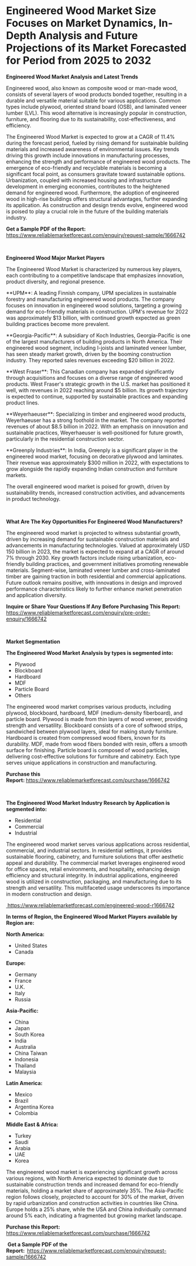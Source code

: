 <p><h1>Engineered Wood Market Size Focuses on Market Dynamics, In-Depth Analysis and Future Projections of its Market Forecasted for Period from 2025 to 2032</h1></p><p><strong>Engineered Wood Market Analysis and Latest Trends</strong></p>
<p><p>Engineered wood, also known as composite wood or man-made wood, consists of several layers of wood products bonded together, resulting in a durable and versatile material suitable for various applications. Common types include plywood, oriented strand board (OSB), and laminated veneer lumber (LVL). This wood alternative is increasingly popular in construction, furniture, and flooring due to its sustainability, cost-effectiveness, and efficiency.</p><p>The Engineered Wood Market is expected to grow at a CAGR of 11.4% during the forecast period, fueled by rising demand for sustainable building materials and increased awareness of environmental issues. Key trends driving this growth include innovations in manufacturing processes, enhancing the strength and performance of engineered wood products. The emergence of eco-friendly and recyclable materials is becoming a significant focal point, as consumers gravitate toward sustainable options. Urbanization, coupled with increased housing and infrastructure development in emerging economies, contributes to the heightened demand for engineered wood. Furthermore, the adoption of engineered wood in high-rise buildings offers structural advantages, further expanding its application. As construction and design trends evolve, engineered wood is poised to play a crucial role in the future of the building materials industry.</p></p>
<p><strong>Get a Sample PDF of the Report:&nbsp;</strong> <a href="https://www.reliablemarketforecast.com/enquiry/request-sample/1666742?utm_campaign=1170&utm_medium=2&utm_source=Github&utm_content=ia&utm_term=16042025&utm_id=engineered-wood">https://www.reliablemarketforecast.com/enquiry/request-sample/1666742</a></p>
<p>&nbsp;</p>
<p><strong>Engineered Wood Major Market Players</strong></p>
<p><p>The Engineered Wood Market is characterized by numerous key players, each contributing to a competitive landscape that emphasizes innovation, product diversity, and regional presence.</p><p>**UPM**: A leading Finnish company, UPM specializes in sustainable forestry and manufacturing engineered wood products. The company focuses on innovation in engineered wood solutions, targeting a growing demand for eco-friendly materials in construction. UPM's revenue for 2022 was approximately $13 billion, with continued growth expected as green building practices become more prevalent.</p><p>**Georgia-Pacific**: A subsidiary of Koch Industries, Georgia-Pacific is one of the largest manufacturers of building products in North America. Their engineered wood segment, including I-joists and laminated veneer lumber, has seen steady market growth, driven by the booming construction industry. They reported sales revenues exceeding $20 billion in 2022.</p><p>**West Fraser**: This Canadian company has expanded significantly through acquisitions and focuses on a diverse range of engineered wood products. West Fraser's strategic growth in the U.S. market has positioned it well, with revenues in 2022 reaching around $5 billion. Its growth trajectory is expected to continue, supported by sustainable practices and expanding product lines.</p><p>**Weyerhaeuser**: Specializing in timber and engineered wood products, Weyerhaeuser has a strong foothold in the market. The company reported revenues of about $8.5 billion in 2022. With an emphasis on innovation and sustainable practices, Weyerhaeuser is well-positioned for future growth, particularly in the residential construction sector.</p><p>**Greenply Industries**: In India, Greenply is a significant player in the engineered wood market, focusing on decorative plywood and laminates. Their revenue was approximately $300 million in 2022, with expectations to grow alongside the rapidly expanding Indian construction and furniture markets.</p><p>The overall engineered wood market is poised for growth, driven by sustainability trends, increased construction activities, and advancements in product technology.</p></p>
<p>&nbsp;</p>
<p><strong>What Are The Key Opportunities For Engineered Wood Manufacturers?</strong></p>
<p><p>The engineered wood market is projected to witness substantial growth, driven by increasing demand for sustainable construction materials and advancements in manufacturing technologies. Valued at approximately USD 150 billion in 2023, the market is expected to expand at a CAGR of around 7% through 2030. Key growth factors include rising urbanization, eco-friendly building practices, and government initiatives promoting renewable materials. Segment-wise, laminated veneer lumber and cross-laminated timber are gaining traction in both residential and commercial applications. Future outlook remains positive, with innovations in design and improved performance characteristics likely to further enhance market penetration and application diversity.</p></p>
<p><strong>Inquire or Share Your Questions If Any Before Purchasing This Report:</strong> <a href="https://www.reliablemarketforecast.com/enquiry/pre-order-enquiry/1666742?utm_campaign=1170&utm_medium=2&utm_source=Github&utm_content=ia&utm_term=16042025&utm_id=engineered-wood">https://www.reliablemarketforecast.com/enquiry/pre-order-enquiry/1666742</a></p>
<p>&nbsp;</p>
<p><strong>Market Segmentation</strong></p>
<p><strong>The Engineered Wood Market Analysis by types is segmented into:</strong></p>
<p><ul><li>Plywood</li><li>Blockboard</li><li>Hardboard</li><li>MDF</li><li>Particle Board</li><li>Others</li></ul></p>
<p><p>The engineered wood market comprises various products, including plywood, blockboard, hardboard, MDF (medium-density fiberboard), and particle board. Plywood is made from thin layers of wood veneer, providing strength and versatility. Blockboard consists of a core of softwood strips, sandwiched between plywood layers, ideal for making sturdy furniture. Hardboard is created from compressed wood fibers, known for its durability. MDF, made from wood fibers bonded with resin, offers a smooth surface for finishing. Particle board is composed of wood particles, delivering cost-effective solutions for furniture and cabinetry. Each type serves unique applications in construction and manufacturing.</p></p>
<p><strong>Purchase this Report:&nbsp;</strong><a href="https://www.reliablemarketforecast.com/purchase/1666742?utm_campaign=1170&utm_medium=2&utm_source=Github&utm_content=ia&utm_term=16042025&utm_id=engineered-wood">https://www.reliablemarketforecast.com/purchase/1666742</a></p>
<p>&nbsp;</p>
<p><strong>The Engineered Wood Market Industry Research by Application is segmented into:</strong></p>
<p><ul><li>Residential</li><li>Commercial</li><li>Industrial</li></ul></p>
<p><p>The engineered wood market serves various applications across residential, commercial, and industrial sectors. In residential settings, it provides sustainable flooring, cabinetry, and furniture solutions that offer aesthetic appeal and durability. The commercial market leverages engineered wood for office spaces, retail environments, and hospitality, enhancing design efficiency and structural integrity. In industrial applications, engineered wood is utilized in construction, packaging, and manufacturing due to its strength and versatility. This multifaceted usage underscores its importance in modern construction and design.</p></p>
<p><a href="https://www.reliablemarketforecast.com/engineered-wood-r1666742?utm_campaign=1170&utm_medium=2&utm_source=Github&utm_content=ia&utm_term=16042025&utm_id=engineered-wood">&nbsp;https://www.reliablemarketforecast.com/engineered-wood-r1666742</a></p>
<p><strong>In terms of Region, the Engineered Wood Market Players available by Region are:</strong></p>
<p>
    <p> <strong> North America: </strong>
        <ul>
            <li>United States</li>
            <li>Canada</li>
        </ul>
        </p> 
    <p> <strong> Europe: </strong>
        <ul>
            <li>Germany</li>
            <li>France</li>
            <li>U.K.</li>
            <li>Italy</li>
            <li>Russia</li>
        </ul>
        </p> 
    <p> <strong> Asia-Pacific: </strong>
        <ul>
            <li>China</li>
            <li>Japan</li>
            <li>South Korea</li>
            <li>India</li>
            <li>Australia</li>
            <li>China Taiwan</li>
            <li>Indonesia</li>
            <li>Thailand</li>
            <li>Malaysia</li>
        </ul>
        </p> 
    <p> <strong> Latin America: </strong>
        <ul>
            <li>Mexico</li>
            <li>Brazil</li>
            <li>Argentina Korea</li>
            <li>Colombia</li>
        </ul>
        </p> 
    <p> <strong> Middle East & Africa: </strong>
        <ul>
            <li>Turkey</li>
            <li>Saudi</li>
            <li>Arabia</li>
            <li>UAE</li>
            <li>Korea</li>
        </ul>
    </p>
    </p>
<p><p>The engineered wood market is experiencing significant growth across various regions, with North America expected to dominate due to sustainable construction trends and increased demand for eco-friendly materials, holding a market share of approximately 35%. The Asia-Pacific region follows closely, projected to account for 30% of the market, driven by rapid urbanization and construction activities in countries like China. Europe holds a 25% share, while the USA and China individually command around 5% each, indicating a fragmented but growing market landscape.</p></p>
<p><strong>Purchase this Report: </strong><a href="https://www.reliablemarketforecast.com/purchase/1666742?utm_campaign=1170&utm_medium=2&utm_source=Github&utm_content=ia&utm_term=16042025&utm_id=engineered-wood">https://www.reliablemarketforecast.com/purchase/1666742</a></p>
<p>&nbsp;<strong>Get a Sample PDF of the Report:&nbsp;&nbsp;</strong><a href="https://www.reliablemarketforecast.com/enquiry/request-sample/1666742?utm_campaign=1170&utm_medium=2&utm_source=Github&utm_content=ia&utm_term=16042025&utm_id=engineered-wood">https://www.reliablemarketforecast.com/enquiry/request-sample/1666742</a></p>
<p><strong></strong></p>
<p><p></p><p></p><p></p></p>